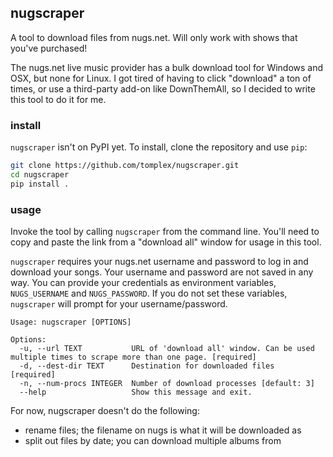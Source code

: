 ## nugscraper

A tool to download files from nugs.net. Will only work with shows that you've purchased!

The nugs.net live music provider has a bulk download tool for Windows and OSX, but none for Linux. I got tired of having to click "download" a ton of times, or use a third-party add-on like DownThemAll, so I decided to write this tool to do it for me.  

### install

`nugscraper` isn't on PyPI yet. To install, clone the repository and use `pip`:

```bash
git clone https://github.com/tomplex/nugscraper.git
cd nugscraper
pip install .
```

### usage

Invoke the tool by calling `nugscraper` from the command line. You'll need to copy and paste the link from a "download all" window for usage in this tool.  

`nugscraper` requires your nugs.net username and password to log in and download your songs. Your username and password are not saved in any way. You can provide your credentials as environment variables, `NUGS_USERNAME` and `NUGS_PASSWORD`. If you do not set these variables, `nugscraper` will prompt for your username/password.


```
Usage: nugscraper [OPTIONS]

Options:  
  -u, --url TEXT           URL of 'download all' window. Can be used multiple times to scrape more than one page. [required]  
  -d, --dest-dir TEXT      Destination for downloaded files  [required]  
  -n, --num-procs INTEGER  Number of download processes [default: 3]  
  --help                   Show this message and exit.  
```
 
For now, nugscraper doesn't do the following:
 - rename files; the filename on nugs is what it will be downloaded as
 - split out files by date; you can download multiple albums from 